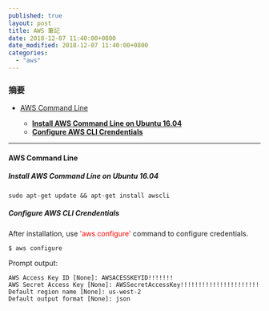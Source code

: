 ```yaml
---
published: true
layout: post
title: AWS 筆記
date: 2018-12-07 11:40:00+0800
date_modified: 2018-12-07 11:40:00+0800
categories:
  - "aws"
---
```


### **摘要**

- [AWS Command Line](#aws-command-line)

    - **[Install AWS Command Line on Ubuntu 16.04](#install-aws-command-line-on-ubuntu-1604)**
    - **[Configure AWS CLI Crendentials](#configure-aws-cli-crendentials)**

-------

#### **AWS Command Line** 

##### **Install AWS Command Line on Ubuntu 16.04**

```
sudo apt-get update && apt-get install awscli
```

##### **Configure AWS CLI Crendentials**

After installation, use <span markdown="1" style="color:red">'aws configure'</span> command to configure credentials.

```
$ aws configure
```

Prompt output:

```
AWS Access Key ID [None]: AWSACESSKEYID!!!!!!!
AWS Secret Access Key [None]: AWSSecretAccessKey!!!!!!!!!!!!!!!!!!!!!!
Default region name [None]: us-west-2
Default output format [None]: json
```


